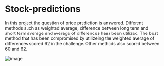 # Stock-predictions
In this project the question of price prediction is answered. Different methods such as weighted average, difference between long term and short term average and average of differences haas been utilized. 
The best method that has been compromised by utilizeing the weighted average of differences scored 62 in the challenge. 
Other methods also scored between 60 and 62. 

![image](https://user-images.githubusercontent.com/63224182/161440157-3b4846ee-ac27-442c-abb5-f774056112bd.png)

